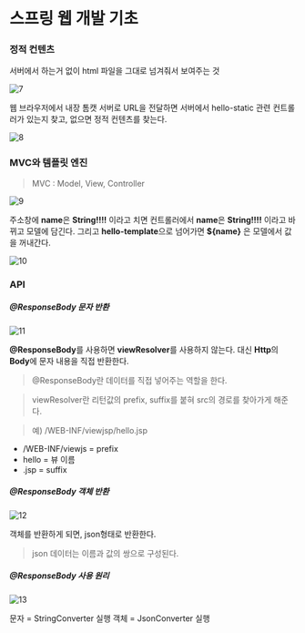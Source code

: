 # 스프링 웹 개발 기초

### 정적 컨텐츠

서버에서 하는거 없이 html 파일을 그대로 넘겨줘서 보여주는 것

![7](https://user-images.githubusercontent.com/66400531/134606450-bb6faf80-55bf-4534-9f55-b670181c3c24.PNG)

웹 브라우저에서 내장 톰캣 서버로 URL을 전달하면 서버에서 hello-static 관련 컨트롤러가 있는지 찾고, 없으면 정적 컨텐츠를 찾는다.

![8](https://user-images.githubusercontent.com/66400531/134606645-0aa46fbc-a91d-46e0-91f0-f216e59bc2a1.jpg)

### MVC와 템플릿 엔진

> MVC : Model, View, Controller

![9](https://user-images.githubusercontent.com/66400531/134609430-e0a8d100-eb4c-45fa-978e-c894b1d30a83.PNG)

주소창에 **name**은 **String!!!!** 이라고 치면 컨트롤러에서 **name**은 **String!!!!** 이라고 바뀌고 모델에 담긴다. 그리고 **hello-template**으로 넘어가면 **${name}** 은 모델에서 값을 꺼내간다.

![10](https://user-images.githubusercontent.com/66400531/134619930-fa5b3bef-994f-4c89-b55a-dae9bdc19cbb.jpg)

### API

##### @ResponseBody 문자 반환

![11](https://user-images.githubusercontent.com/66400531/134624619-bd958da8-2d33-4a21-a30f-90017272c2ca.PNG)

**@ResponseBody**를 사용하면 **viewResolver**를 사용하지 않는다. 대신 **Http**의 **Body**에 문자 내용을 직접 반환한다.

> @ResponseBody란 데이터를 직접 넣어주는 역할을 한다.

> viewResolver란 리턴값의 prefix, suffix를 붙혀 src의 경로를 찾아가게 해준다.

> 예) /WEB-INF/viewjsp/hello.jsp

- /WEB-INF/viewjs = prefix
- hello = 뷰 이름
- .jsp = suffix

##### @ResponseBody 객체 반환

![12](https://user-images.githubusercontent.com/66400531/134625853-21bf4272-89a0-4c98-936b-4f143b454a0f.PNG)

객체를 반환하게 되면, json형태로 반환한다.

> json 데이터는 이름과 값의 쌍으로 구성된다.

##### @ResponseBody 사용 원리

![13](https://user-images.githubusercontent.com/66400531/134626028-c33e5a60-2c64-4715-b6ea-62e9da787170.jpg)

문자 = StringConverter 실행
객체 = JsonConverter 실행
